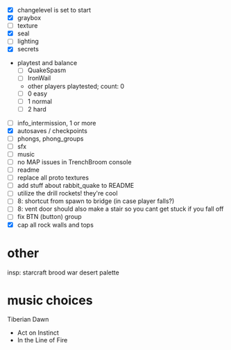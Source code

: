 - [x] changelevel is set to start
- [x] graybox
- [ ] texture
- [x] seal
- [ ] lighting
- [x] secrets
- playtest and balance
  - [ ] QuakeSpasm
  - [ ] IronWail
  - other players playtested; count: 0
  - [ ] 0 easy
  - [ ] 1 normal
  - [ ] 2 hard
- [ ] info_intermission, 1 or more
- [x] autosaves / checkpoints
- [ ] phongs, phong_groups
- [ ] sfx
- [ ] music
- [ ] no MAP issues in TrenchBroom console
- [ ] readme
- [ ] replace all proto textures
- [ ] add stuff about rabbit_quake to README
- [ ] utilize the drill rockets! they're cool
- [ ] 8: shortcut from spawn to bridge (in case player falls?)
- [ ] 8: vent door should also make a stair so you cant get stuck if you fall off
- [ ] fix BTN (button) group
- [x] cap all rock walls and tops

# other

insp: starcraft brood war desert palette

# music choices

Tiberian Dawn

- Act on Instinct
- In the Line of Fire
